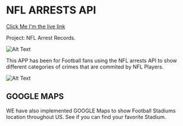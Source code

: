 # NFL ARRESTS API

[Click Me I'm the live link](https://hamayonhussain.github.io/NACD/)


Project: NFL Arrest Records.

![Alt Text](https://media.giphy.com/media/ofM4yiAivjgUo/giphy.gif)

This APP has been for Football fans using the NFL arrests API to show different categories of crimes that are commited by NFL Players.

![Alt Text](https://media.giphy.com/media/l0Exl9psRODcQgaIM/giphy.gif)

## GOOGLE MAPS

WE have also implemented GOOGLE Maps to show Football Stadiums location throughout US. See if you can find your favorite Stadium.

